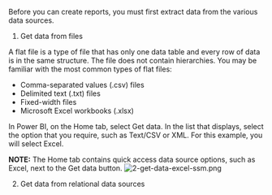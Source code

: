 Before you can create reports, you must first extract data from the various data sources.

1. Get data from files

A flat file is a type of file that has only one data table and every row of data is in the same structure. The file does not contain hierarchies. You may be familiar with the most common types of flat files:

- Comma-separated values (.csv) files
- Delimited text (.txt) files
- Fixed-width files
- Microsoft Excel workbooks (.xlsx)


In Power BI, on the Home tab, select Get data. In the list that displays, select the option that you require, such as Text/CSV or XML. For this example, you will select Excel.

**NOTE:** The Home tab contains quick access data source options, such as Excel, next to the Get data button. 
![2-get-data-excel-ssm.png](https://dphi-live.s3.amazonaws.com/media_uploads/2-get-data-excel-ssm_de4cbf76d62446ffa1e04e8211f09d6b.png)


2. Get data from relational data sources